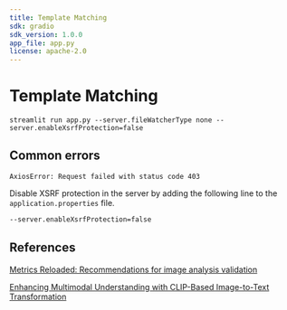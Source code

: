 ```yaml
---
title: Template Matching
sdk: gradio
sdk_version: 1.0.0
app_file: app.py
license: apache-2.0
---
```


# Template Matching

```shell
streamlit run app.py --server.fileWatcherType none --server.enableXsrfProtection=false
```

## Common errors

```text
AxiosError: Request failed with status code 403
```

Disable XSRF protection in the server by adding the following line to the `application.properties` file.

```bash 
--server.enableXsrfProtection=false
```

## References

[Metrics Reloaded: Recommendations for image analysis
validation
](https://arxiv.org/pdf/2206.01653.pdf)

[Enhancing Multimodal Understanding with CLIP-Based Image-to-Text Transformation](https://arxiv.org/pdf/2206.01653.pdf)



